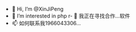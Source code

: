 - 👋 Hi, I’m @XinJiPeng
- 👀 I’m interested in php
r- 💞️ 我正在寻找合作...软件
- 📫 如何联系我1966043306...

<!---
XinJiPeng/XinJiPeng is a ✨ special ✨ repository because its `README.md` (this file) appears on your GitHub profile.
You can click the Preview link to take a look at your changes.
--->
